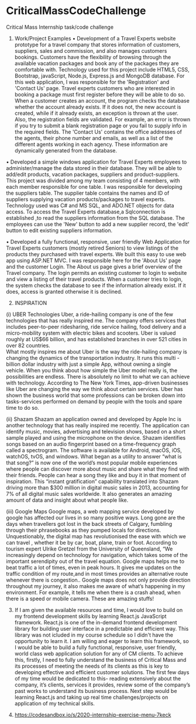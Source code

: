 # CriticalMassCodeChallenge

Critical Mass Internship task/code challenge

1. Work/Project Examples
•	Development of a Travel Experts website prototype for a travel company that stores information of customers, suppliers, sales and commission, and also manages customers bookings. Customers have the flexibility of browsing through the available vacation packages and book any of the packages they are comfortable with. Technology used for this project include HTML5, CSS, Bootstrap, javaScript, Node.js, Express.js and MongoDB database. For this web application, I was responsible for the 'Registration' and 'Contact Us' page.  Travel experts customers who are interested in booking a package must first register before they will be able to do so. When a customer creates an account, the program checks the database whether the account already exists. If it does not, the new account is created, while if it already exists, an exception is thrown at the user. Also, the registration fields are validated. For example, an error is thrown if you try to submit a blank registration page or you fail to supply info in the required fields. 
The 'Contact Us' contains the office addresses of the agents, their phone number and emails, as well as a list of the different agents working in each agency. These information are dynamically generated from the database.

•	Developed a simple windows application for Travel Experts employees to administer/manage the data stored in their database. They will   be able to add/edit products, vacation packages, suppliers and product-suppliers. 
  This project was divided among my team consisting of 4 members, with each member responsible for one table. I was responsible for developing the suppliers table. The supplier table contains the names and ID of suppliers supplying vacation products/packages to travel experts. Technology used was C# and MS SQL, and ADO.NET objects for data access. To access the Travel Experts database,a Sqlconnection is established ,to read the suppliers information from the SQL database. The employees can use the 'New' button to add a new supplier record, the 'edit' button to edit existing suppliers information. 

•	Developed a fully functional, responsive, user friendly Web Application for Travel Experts customers (mostly retired Seniors) to view   listings of the products they purchased with travel experts. We built this easy to use web app using ASP.NET MVC. I was responsible here for the 'About Us' page and the customer Login. The About us page gives a brief overview of the Travel company.  The login permits an existing customer to login to website and view a listing of their travel products. When a customer tries to login, the system checks the database to see if the information already exist. If it does, access is granted otherwise it is declined.

2. INSPIRATION

(i) UBER Technologies
Uber, a ride-hailing company is one of the few technologies that has really inspired me. The company offers services that includes peer-to-peer ridesharing, ride service hailing, food delivery and a micro-mobility system with electric bikes and scooters. Uber is valued roughly at US$66 billion, and has established branches in over 521 cities in over 82 countries.  
What mostly inspires me about Uber is the way the ride-hailing company is changing the dynamics of the transportation industry. It runs this multi - billion dollar industry with just a simple App, without owning a single vehicle. When you think about how simple the Uber model really is, the possibilities are endless. There is absolutely no limit to what we can achieve with technology.
According to The New York Times, app-driven businesses like Uber are changing the way we think about certain services. Uber has shown the business world that some professions can be broken down into tasks-services performed on demand by people with the tools and spare time to do so.

(ii) Shazam 
Shazam an application owned and developed by Apple Inc is another technology that has really inspired me recently.  The application can identify music, movies, advertising and television shows, based on a short sample played and using the microphone on the device. Shazam identifies songs based on an audio fingerprint based on a time-frequency graph called a spectrogram. The software is available for Android, macOS, iOS, watchOS, tvOS, and windows. 
What began as a utility to answer “what is that song?” is now one of the world’s most popular mobile experiences where people can discover more about music and share what they find with their friends. People can hear a song they like and buy it in that moment of inspiration.
This “instant gratification” capability translated into Shazam driving more than $300 million in digital music sales in 2013, accounting for 7% of all digital music sales worldwide. It also generates an amazing amount of data and insight about what people like.


(iii) Google Maps
Google maps, a web mapping service developed by google has affected our lives in so many positive ways. Long gone are the days when travellers got lost in the back streets of Calgary, fumbling through their phrasebooks as they pumped locals for directions. Unquestionably, the digital map has revolutionised the ease with which we can travel , whether it be by car, boat, plane, train or foot. 
According to tourism expert Ulrike Gretzel from the University of Queensland, “We increasingly depend on technology for navigation, which takes some of the important serendipity out of the travel equation.
Google maps helps me to beat traffic a lot of times, even in peak hours. It gives me updates on the traffic condition of my route,and in most times provides an alternative route whenever there is congestion.. Google maps does not only provide direction throughout my journey, it also makes me aware of what’s happening in my environment. For example, it tells me when there is a crash ahead, when there is a speed or mobile camera. These are amazing stuffs! 


3. If I am given the available resources and time, I would love to build on my frontend development skills by learning React.js JavaScript framework. React.js is one of the in-demand frontend development library for building user interface in a predictable and efficient way. This library was not icluded in my course schedule so I didn't have the opportunity to learn it. I am willing and eager to learn this framework, so I would be able to build a fully functional, responsive, user friendly, world class web application solution for any of CM clients.
To achieve this, firstly, I need to fully understand the business of Critical Mass and its processes of meeting the needs of its clients as this is key to developing effective and efficient customer solutions. The first few days of my time would be dedicated to this- reading extensively about the company, it’s clients, services it provides, review some of the company’s past works to understand its business process. Next step would be learning React.js and taking up real time challenges/projects on application of my technical skills.

4. https://codesandbox.io/s/2020-internship-exercise-menu-7keck
 




